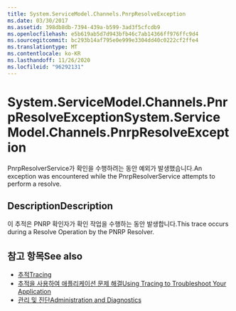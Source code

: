 ```yaml
---
title: System.ServiceModel.Channels.PnrpResolveException
ms.date: 03/30/2017
ms.assetid: 398db8db-7394-439a-b599-3ad3f5cfcdb9
ms.openlocfilehash: e5b619ab5d7d943bfb46c7ab14366ff976ffc9d4
ms.sourcegitcommit: bc293b14af795e0e999e3304dd40c0222cf2ffe4
ms.translationtype: MT
ms.contentlocale: ko-KR
ms.lasthandoff: 11/26/2020
ms.locfileid: "96292131"
---
```

# <a name="systemservicemodelchannelspnrpresolveexception"></a><span data-ttu-id="ce427-102">System.ServiceModel.Channels.PnrpResolveException</span><span class="sxs-lookup"><span data-stu-id="ce427-102">System.ServiceModel.Channels.PnrpResolveException</span></span>

<span data-ttu-id="ce427-103">PnrpResolverService가 확인을 수행하려는 동안 예외가 발생했습니다.</span><span class="sxs-lookup"><span data-stu-id="ce427-103">An exception was encountered while the PnrpResolverService attempts to perform a resolve.</span></span>  
  
## <a name="description"></a><span data-ttu-id="ce427-104">Description</span><span class="sxs-lookup"><span data-stu-id="ce427-104">Description</span></span>  

 <span data-ttu-id="ce427-105">이 추적은 PNRP 확인자가 확인 작업을 수행하는 동안 발생합니다.</span><span class="sxs-lookup"><span data-stu-id="ce427-105">This trace occurs during a Resolve Operation by the PNRP Resolver.</span></span>  
  
## <a name="see-also"></a><span data-ttu-id="ce427-106">참고 항목</span><span class="sxs-lookup"><span data-stu-id="ce427-106">See also</span></span>

- [<span data-ttu-id="ce427-107">추적</span><span class="sxs-lookup"><span data-stu-id="ce427-107">Tracing</span></span>](index.md)
- [<span data-ttu-id="ce427-108">추적을 사용하여 애플리케이션 문제 해결</span><span class="sxs-lookup"><span data-stu-id="ce427-108">Using Tracing to Troubleshoot Your Application</span></span>](using-tracing-to-troubleshoot-your-application.md)
- [<span data-ttu-id="ce427-109">관리 및 진단</span><span class="sxs-lookup"><span data-stu-id="ce427-109">Administration and Diagnostics</span></span>](../index.md)
